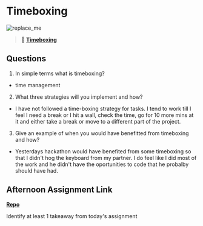 # Timeboxing

![replace_me](https://codeworks.blob.core.windows.net/public/assets/img/illustrations/placeholder.svg)
> **📖 [Timeboxing](https://codeworksacademy.com/fs-student-guide/resources/wk5/03-Timeboxing)**

## Questions

1. In simple terms what is timeboxing?
- time management

2. What three strategies will you implement and how?
- I have not followed a time-boxing strategy for tasks. I tend to work till I feel I need a break or I hit a wall, check the time, go for 10 more mins at it and either take a break or move to a different part of the project.

3. Give an example of when you would have benefitted from timeboxing and how? 
- Yesterdays hackathon would have benefited from some timeboxing so that I didn't hog the keyboard from my partner. I do feel like I did most of the work and he didn't have the oportunities to code that he probalby should have had.

## Afternoon Assignment Link

**[Repo](https://github.com/Randyhall91/gregslist-auth-test)**

Identify at least 1 takeaway from today's assignment
